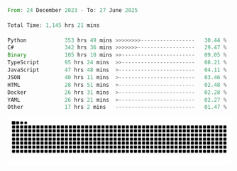 <!--START_SECTION:waka-->

```rust
From: 24 December 2023 - To: 27 June 2025

Total Time: 1,145 hrs 21 mins

Python            353 hrs 49 mins >>>>>>>>-----------------   30.44 %
C#                342 hrs 36 mins >>>>>>>------------------   29.47 %
Binary            105 hrs 10 mins >>-----------------------   09.05 %
TypeScript        95 hrs 24 mins  >>-----------------------   08.21 %
JavaScript        47 hrs 48 mins  >------------------------   04.11 %
JSON              40 hrs 11 mins  >------------------------   03.46 %
HTML              28 hrs 51 mins  >------------------------   02.48 %
Docker            26 hrs 31 mins  >------------------------   02.28 %
YAML              26 hrs 21 mins  >------------------------   02.27 %
Other             17 hrs 2 mins   -------------------------   01.47 %
```

<!--END_SECTION:waka-->


<picture>
  <source media="(prefers-color-scheme: dark)" srcset="https://raw.githubusercontent.com/jeerawut97/jeerawut97/output/github-contribution-grid-snake.svg">
  <img alt="github contribution grid snake animation" src="https://raw.githubusercontent.com/jeerawut97/jeerawut97/output/github-contribution-grid-snake.svg">
</picture>
